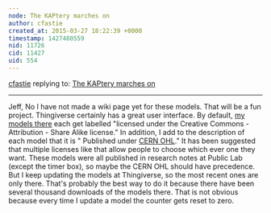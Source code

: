 ```yaml
---
node: The KAPtery marches on
author: cfastie
created_at: 2015-03-27 18:22:39 +0000
timestamp: 1427480559
nid: 11726
cid: 11427
uid: 554
---
```




[cfastie](../profile/cfastie) replying to: [The KAPtery marches on](../notes/cfastie/03-26-2015/the-kaptery-marches-on)

----
Jeff, No I have not made a wiki page yet for these models. That will be a fun project. Thingiverse certainly has a great user interface. By default, [my models there](http://www.thingiverse.com/cfastie/designs?sort=&filter=&search=KAPtery) each get labelled "licensed under the Creative Commons - Attribution - Share Alike license." In addition, I add to the description of each model that it is " Published under [CERN OHL](http://publiclab.org/wiki/cern-ohl-11)."  It has been suggested that multiple licenses like that allow people to choose which ever one they want. These models were all published in research notes at Public Lab (except the timer box), so maybe the CERN OHL should have precedence. But I keep updating the models at Thingiverse, so the most recent ones are only there. That's probably the best way to do it because there have been several thousand downloads of the models there. That is not obvious because every time I update a model the counter gets reset to zero. 